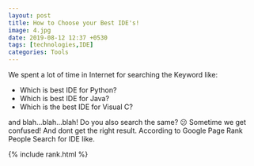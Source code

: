 ```yaml
---
layout: post
title: How to Choose your Best IDE's!
image: 4.jpg
date: 2019-08-12 12:37 +0530
tags: [technologies,IDE]
categories: Tools
---
```



We spent a lot of time in Internet for searching the Keyword like:

 * Which is best IDE for Python?
 * Which is best IDE for Java?
 * Which is the best IDE for Visual C?
 
and blah...blah...blah! Do you also search the same? :confused: Sometime we get confused! And dont get the right result. 
According to Google Page Rank People Search for IDE like.

{% include rank.html %}
